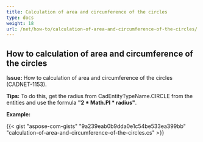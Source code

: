 ```yaml
---
title: Calculation of area and circumference of the circles
type: docs
weight: 18
url: /net/how-to/сalculation-of-area-and-circumference-of-the-circles/
---
```


## **How to сalculation of area and circumference of the circles**

**Issue:** How to сalculation of area and circumference of the circles (CADNET-1153).

**Tips:** To do this, get the radius from CadEntityTypeName.CIRCLE from the entities and use the formula **"2 * Math.PI * radius"**.

**Example:**

{{< gist "aspose-com-gists" "9a239eab0b9dda0e1c54be533ea399bb" "calculation-of-area-and-circumference-of-the-circles.cs" >}}